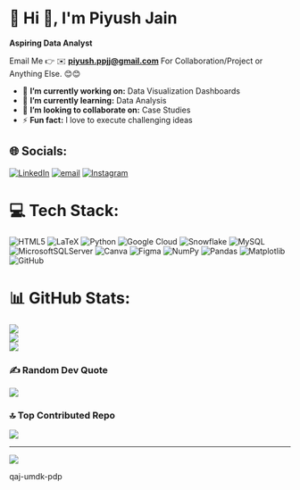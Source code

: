 # 💫 Hi 👋, I'm Piyush Jain
**Aspiring Data Analyst**

Email Me 👉 ✉️ **piyush.ppjj@gmail.com** For Collaboration/Project or Anything Else. 😊😊

- 🔭 **I’m currently working on:** Data Visualization Dashboards
- 🌱 **I’m currently learning:** Data Analysis
- 👯 **I’m looking to collaborate on:** Case Studies
- ⚡ **Fun fact:** I love to execute challenging ideas


## 🌐 Socials:
 [![LinkedIn](https://img.shields.io/badge/LinkedIn-%230077B5.svg?logo=linkedin&logoColor=white)](https://linkedin.com/in/https://www.linkedin.com/in/piyush-jain-62b7b5234/) [![email](https://img.shields.io/badge/Email-D14836?logo=gmail&logoColor=white)](mailto:piyush.ppjj@gmail.com) [![Instagram](https://img.shields.io/badge/Instagram-%23E4405F.svg?logo=Instagram&logoColor=white)](https://instagram.com/piyusshhhhhhhh_)

# 💻 Tech Stack:
![HTML5](https://img.shields.io/badge/html5-%23E34F26.svg?style=for-the-badge&logo=html5&logoColor=white) ![LaTeX](https://img.shields.io/badge/latex-%23008080.svg?style=for-the-badge&logo=latex&logoColor=white) ![Python](https://img.shields.io/badge/python-3670A0?style=for-the-badge&logo=python&logoColor=ffdd54) ![Google Cloud](https://img.shields.io/badge/GoogleCloud-%234285F4.svg?style=for-the-badge&logo=google-cloud&logoColor=white) ![Snowflake](https://img.shields.io/badge/snowflake-%2329B5E8.svg?style=for-the-badge&logo=snowflake&logoColor=white) ![MySQL](https://img.shields.io/badge/mysql-4479A1.svg?style=for-the-badge&logo=mysql&logoColor=white) ![MicrosoftSQLServer](https://img.shields.io/badge/Microsoft%20SQL%20Server-CC2927?style=for-the-badge&logo=microsoft%20sql%20server&logoColor=white) ![Canva](https://img.shields.io/badge/Canva-%2300C4CC.svg?style=for-the-badge&logo=Canva&logoColor=white) ![Figma](https://img.shields.io/badge/figma-%23F24E1E.svg?style=for-the-badge&logo=figma&logoColor=white) ![NumPy](https://img.shields.io/badge/numpy-%23013243.svg?style=for-the-badge&logo=numpy&logoColor=white) ![Pandas](https://img.shields.io/badge/pandas-%23150458.svg?style=for-the-badge&logo=pandas&logoColor=white) ![Matplotlib](https://img.shields.io/badge/Matplotlib-%23ffffff.svg?style=for-the-badge&logo=Matplotlib&logoColor=black) ![GitHub](https://img.shields.io/badge/github-%23121011.svg?style=for-the-badge&logo=github&logoColor=white)
# 📊 GitHub Stats:
![](https://github-readme-stats.vercel.app/api?username=piyushPI0409&theme=radical&hide_border=false&include_all_commits=false&count_private=false)<br/>
![](https://nirzak-streak-stats.vercel.app/?user=piyushPI0409&theme=radical&hide_border=false)<br/>
![](https://github-readme-stats.vercel.app/api/top-langs/?username=piyushPI0409&theme=radical&hide_border=false&include_all_commits=false&count_private=false&layout=compact)

### ✍️ Random Dev Quote
![](https://quotes-github-readme.vercel.app/api?type=horizontal&theme=radical)

### 🔝 Top Contributed Repo
![](https://github-contributor-stats.vercel.app/api?username=piyushPI0409&limit=5&theme=dark&combine_all_yearly_contributions=true)

---
[![](https://visitcount.itsvg.in/api?id=piyushPI0409&icon=0&color=0)](https://visitcount.itsvg.in)

<!-- Proudly created with GPRM ( https://gprm.itsvg.in ) -->
qaj-umdk-pdp
